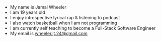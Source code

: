 - My name is Jamal Wheeler
- I am 19 years old
- I enjoy introspective lyrical rap & listening to podcast
- I also watch basketball when I am not programming
- I am currently self teaching to become a Full-Stack Software Engineer
- My email is wheeler.jt.24@gmail.com
